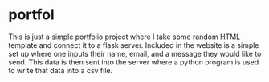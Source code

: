 # portfol
This is just a simple portfolio project where I take some random HTML template and connect it to a flask server.
Included in the website is a simple set up where one inputs their name, email, and a message they would like to send. 
This data is then sent into the server where a python program is used to write that data into a csv file.
